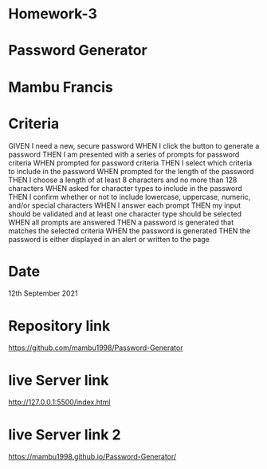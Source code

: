 # Homework-3

# Password Generator

# Mambu Francis

# Criteria

GIVEN I need a new, secure password
WHEN I click the button to generate a password
THEN I am presented with a series of prompts for password criteria
WHEN prompted for password criteria
THEN I select which criteria to include in the password
WHEN prompted for the length of the password
THEN I choose a length of at least 8 characters and no more than 128 characters
WHEN asked for character types to include in the password
THEN I confirm whether or not to include lowercase, uppercase, numeric, and/or special characters
WHEN I answer each prompt
THEN my input should be validated and at least one character type should be selected
WHEN all prompts are answered
THEN a password is generated that matches the selected criteria
WHEN the password is generated
THEN the password is either displayed in an alert or written to the page

# Date

12th September 2021

# Repository link

https://github.com/mambu1998/Password-Generator

# live Server link

http://127.0.0.1:5500/index.html

# live Server link 2

https://mambu1998.github.io/Password-Generator/
